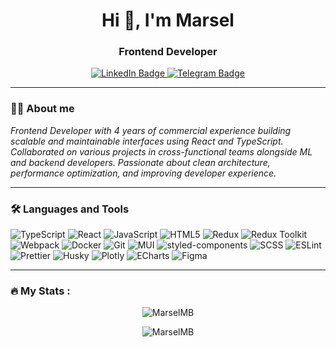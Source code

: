 <h1 align="center">Hi 👋, I'm Marsel</h1>
<h3 align="center">Frontend Developer</h3>

<div id="header" align="center">
  <div id="badges">
    <a href="https://www.linkedin.com/in/bulyakkulov-m/">
      <img src="https://img.shields.io/badge/LinkedIn-blue?style=for-the-badge&logo=linkedin&logoColor=white" alt="LinkedIn Badge"/>
    </a>
    <a href="https://t.me/RedPlanetSurfer">
      <img src="https://img.shields.io/badge/telegram-blue?style=for-the-badge&logo=telegram&logoColor=white" alt="Telegram Badge"/>
    </a>
  </div>
  
  <img src="https://komarev.com/ghpvc/?username=MarselMB&style=flat-square&color=blue" alt=""/>
</div>

---

### :man_technologist: About me

*Frontend Developer with 4 years of commercial experience building scalable and maintainable interfaces using React and TypeScript. Collaborated on various projects in cross-functional teams alongside ML and backend developers. Passionate about clean architecture, performance optimization, and improving developer experience.*

---

### :hammer_and_wrench: Languages and Tools
  ![TypeScript](https://img.shields.io/badge/-TypeScript-3178C6?logo=typescript&logoColor=fff)
  ![React](https://img.shields.io/badge/-React-61DAFB?logo=react&logoColor=000)
  ![JavaScript](https://img.shields.io/badge/-JavaScript-F7DF1E?logo=javascript&logoColor=000)
  ![HTML5](https://img.shields.io/badge/-HTML5-E34F26?logo=html5&logoColor=fff)
  ![Redux](https://img.shields.io/badge/-Redux-764ABC?logo=redux&logoColor=fff)
  ![Redux Toolkit](https://img.shields.io/badge/-Redux_Toolkit-764ABC?logo=redux&logoColor=fff)
  ![Webpack](https://img.shields.io/badge/-Webpack-8DD6F9?logo=webpack&logoColor=000)
  ![Docker](https://img.shields.io/badge/-Docker-2496ED?logo=docker&logoColor=fff)
  ![Git](https://img.shields.io/badge/-Git-F05032?logo=git&logoColor=fff)
  ![MUI](https://img.shields.io/badge/-MUI-007FFF?logo=mui&logoColor=fff)
  ![styled-components](https://img.shields.io/badge/-styled--components-DB7093?logo=styled-components&logoColor=fff)
  ![SCSS](https://img.shields.io/badge/-SCSS-CC6699?logo=sass&logoColor=fff)
  ![ESLint](https://img.shields.io/badge/-ESLint-4B32C3?logo=eslint&logoColor=fff)
  ![Prettier](https://img.shields.io/badge/-Prettier-F7B93E?logo=prettier&logoColor=000)
  ![Husky](https://img.shields.io/badge/-Husky-000000?logo=git&logoColor=fff)
  ![Plotly](https://img.shields.io/badge/-Plotly-3F4F75?logo=plotly)
  ![ECharts](https://img.shields.io/badge/-ECharts-000000?logo=apacheecharts&logoColor=fff)
  ![Figma](https://img.shields.io/badge/-Figma-F24E1E?logo=figma&logoColor=fff)

  ---

  ### :fire: My Stats :
  <div align="center">
    <p><img src="https://github-readme-stats.vercel.app/api/top-langs?username=MarselMB&show_icons=true&theme=dark&layout=compact" alt="MarselMB" /></p>
    <p><img src="https://github-readme-stats.vercel.app/api?username=MarselMB&show_icons=true&theme=dark" alt="MarselMB" /></p>
  </div>
  
